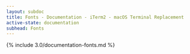 ```yaml
---
layout: subdoc
title: Fonts - Documentation - iTerm2 - macOS Terminal Replacement
active-state: documentation
subhead: Fonts
---
```

{% include 3.0/documentation-fonts.md %}
